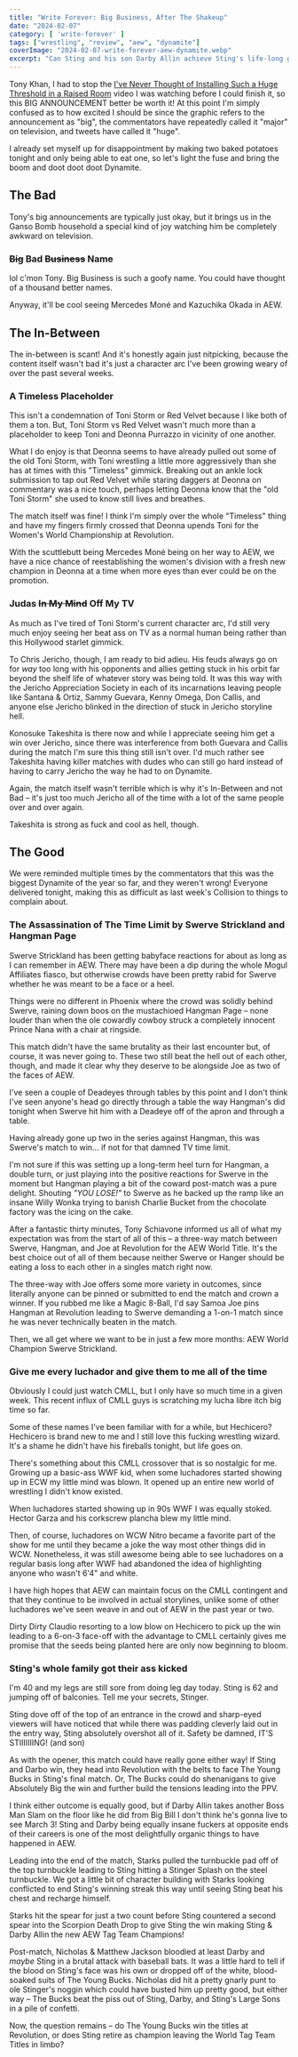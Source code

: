 ```yaml
---
title: "Write Forever: Big Business, After The Shakeup"
date: "2024-02-07"
category: [ 'write-forever' ]
tags: ["wrestling", "review", "aew", "dynamite"]
coverImage: "2024-02-07-write-forever-aew-dynamite.webp"
excerpt: "Can Sting and his son Darby Allin achieve Sting's life-long goal of becoming an AEW World Tag Team Champion? Only one way to find out as we inch closer to BIG BUSINESS!"
---
```


Tony Khan, I had to stop the [I've Never Thought of Installing Such a Huge Threshold in a Raised Room](https://www.youtube.com/watch?v=6vp9j1YAglI) video I was watching before I could finish it, so this BIG ANNOUNCEMENT better be worth it! At this point I'm simply confused as to how excited I should be since the graphic refers to the announcement as "big", the commentators have repeatedly called it "major" on television, and tweets have called it "huge".

I already set myself up for disappointment by making two baked potatoes tonight and only being able to eat one, so let's light the fuse and bring the boom and doot doot doot Dynamite.

## The Bad

Tony's big announcements are typically just okay, but it brings us in the Ganso Bomb household a special kind of joy watching him be completely awkward on television.

<Tweet tweetId="1755417554099568949" />

### ~~Big~~ Bad ~~Business~~ Name

lol c'mon Tony. Big Business is such a goofy name. You could have thought of a thousand better names.

Anyway, it'll be cool seeing Mercedes Moné and Kazuchika Okada in AEW.

## The In-Between

The in-between is scant! And it's honestly again just nitpicking, because the content itself wasn't bad it's just a character arc I've been growing weary of over the past several weeks.

### A Timeless Placeholder

This isn't a condemnation of Toni Storm or Red Velvet because I like both of them a ton. But, Toni Storm vs Red Velvet wasn't much more than a placeholder to keep Toni and Deonna Purrazzo in vicinity of one another.

What I do enjoy is that Deonna seems to have already pulled out some of the old Toni Storm, with Toni wrestling a little more aggressively than she has at times with this "Timeless" gimmick. Breaking out an ankle lock submission to tap out Red Velvet while staring daggers at Deonna on commentary was a nice touch, perhaps letting Deonna know that the "old Toni Storm" she used to know still lives and breathes.

The match itself was fine! I think I'm simply over the whole "Timeless" thing and have my fingers firmly crossed that Deonna upends Toni for the Women's World Championship at Revolution.

With the scuttlebutt being Mercedes Moné being on her way to AEW, we have a nice chance of reestablishing the women's division with a fresh new champion in Deonna at a time when more eyes than ever could be on the promotion.

### Judas ~~In My Mind~~ Off My TV

As much as I've tired of Toni Storm's current character arc, I'd still very much enjoy seeing her beat ass on TV as a normal human being rather than this Hollywood starlet gimmick.

To Chris Jericho, though, I am ready to bid adieu. His feuds always go on for *way* too long with his opponents and allies getting stuck in his orbit far beyond the shelf life of whatever story was being told. It was this way with the Jericho Appreciation Society in each of its incarnations leaving people like Santana & Ortiz, Sammy Guevara, Kenny Omega, Don Callis, and anyone else Jericho blinked in the direction of stuck in Jericho storyline hell.

Konosuke Takeshita is there now and while I appreciate seeing him get a win over Jericho, since there was interference from both Guevara and Callis during the match I'm sure this thing still isn't over. I'd much rather see Takeshita having killer matches with dudes who can still go hard instead of having to carry Jericho the way he had to on Dynamite.

Again, the match itself wasn't terrible which is why it's In-Between and not Bad – it's just too much Jericho all of the time with a lot of the same people over and over again.

Takeshita is strong as fuck and cool as hell, though.

## The Good

We were reminded multiple times by the commentators that this was the biggest Dynamite of the year so far, and they weren't wrong! Everyone delivered tonight, making this as difficult as last week's Collision to things to complain about.

### The Assassination of The Time Limit by Swerve Strickland and Hangman Page

Swerve Strickland has been getting babyface reactions for about as long as I can remember in AEW. There may have been a dip during the whole Mogul Affiliates fiasco, but otherwise crowds have been pretty rabid for Swerve whether he was meant to be a face or a heel.

Things were no different in Phoenix where the crowd was solidly behind Swerve, raining down boos on the mustachioed Hangman Page – none louder than when the ole cowardly cowboy struck a completely innocent Prince Nana with a chair at ringside.

This match didn't have the same brutality as their last encounter but, of course, it was never going to. These two still beat the hell out of each other, though, and made it clear why they deserve to be alongside Joe as two of the faces of AEW.

I've seen a couple of Deadeyes through tables by this point and I don't think I've seen anyone's head go directly through a table the way Hangman's did tonight when Swerve hit him with a Deadeye off of the apron and through a table.

Having already gone up two in the series against Hangman, this was Swerve's match to win... if not for that damned TV time limit.

I'm not sure if this was setting up a long-term heel turn for Hangman, a double turn, or just playing into the positive reactions for Swerve in the moment but Hangman playing a bit of the coward post-match was a pure delight. Shouting *"YOU LOSE!"* to Swerve as he backed up the ramp like an insane Willy Wonka trying to banish Charlie Bucket from the chocolate factory was the icing on the cake.

After a fantastic thirty minutes, Tony Schiavone informed us all of what my expectation was from the start of all of this – a three-way match between Swerve, Hangman, and Joe at Revolution for the AEW World Title. It's the best choice out of all of them because neither Swerve or Hanger should be eating a loss to each other in a singles match right now.

The three-way with Joe offers some more variety in outcomes, since literally anyone can be pinned or submitted to end the match and crown a winner. If you rubbed me like a Magic 8-Ball, I'd say Samoa Joe pins Hangman at Revolution leading to Swerve demanding a 1-on-1 match since he was never technically beaten in the match.

Then, we all get where we want to be in just a few more months: AEW World Champion Swerve Strickland.

### Give me every luchador and give them to me all of the time

Obviously I could just watch CMLL, but I only have so much time in a given week. This recent influx of CMLL guys is scratching my lucha libre itch big time so far.

Some of these names I've been familiar with for a while, but Hechicero? Hechicero is brand new to me and I still love this fucking wrestling wizard. It's a shame he didn't have his fireballs tonight, but life goes on.

There's something about this CMLL crossover that is so nostalgic for me. Growing up a basic-ass WWF kid, when some luchadores started showing up in ECW my little mind was blown. It opened up an entire new world of wrestling I didn't know existed.

When luchadores started showing up in 90s WWF I was equally stoked. Hector Garza and his corkscrew plancha blew my little mind.

Then, of course, luchadores on WCW Nitro became a favorite part of the show for me until they became a joke the way most other things did in WCW. Nonetheless, it was still awesome being able to see luchadores on a regular basis long after WWF had abandoned the idea of highlighting anyone who wasn't 6'4" and white.

I have high hopes that AEW can maintain focus on the CMLL contingent and that they continue to be involved in actual storylines, unlike some of other luchadores we've seen weave in and out of AEW in the past year or two.

Dirty Dirty Claudio resorting to a low blow on Hechicero to pick up the win leading to a 6-on-3 face-off with the advantage to CMLL certainly gives me promise that the seeds being planted here are only now beginning to bloom.

### Sting's whole family got their ass kicked

I'm 40 and my legs are still sore from doing leg day today. Sting is 62 and jumping off of balconies. Tell me your secrets, Stinger.

Sting dove off of the top of an entrance in the crowd and sharp-eyed viewers will have noticed that while there was padding cleverly laid out in the entry way, Sting absolutely overshot all of it. Safety be damned, IT'S STIIIIIIING! (and son)

As with the opener, this match could have really gone either way! If Sting and Darbo win, they head into Revolution with the belts to face The Young Bucks in Sting's final match. Or, The Bucks could do shenanigans to give Absolutely Big the win and further build the tensions leading into the PPV.

I think either outcome is equally good, but if Darby Allin takes another Boss Man Slam on the floor like he did from Big Bill I don't think he's gonna live to see March 3! Sting and Darby being equally insane fuckers at opposite ends of their careers is one of the most delightfully organic things to have happened in AEW.

Leading into the end of the match, Starks pulled the turnbuckle pad off of the top turnbuckle leading to Sting hitting a Stinger Splash on the steel turnbuckle. We got a little bit of character building with Starks looking conflicted to end Sting's winning streak this way until seeing Sting beat his chest and recharge himself.

Starks hit the spear for just a two count before Sting countered a second spear into the Scorpion Death Drop to give Sting the win making Sting & Darby Allin the new AEW Tag Team Champions!

Post-match, Nicholas & Matthew Jackson bloodied at least Darby and *maybe* Sting in a brutal attack with baseball bats. It was a little hard to tell if the blood on Sting's face was his own or dropped off of the white, blood-soaked suits of The Young Bucks. Nicholas did hit a pretty gnarly punt to ole Stinger's noggin which could have busted him up pretty good, but either way – The Bucks beat the piss out of Sting, Darby, and Sting's Large Sons in a pile of confetti.

Now, the question remains – do The Young Bucks win the titles at Revolution, or does Sting retire as champion leaving the World Tag Team Titles in limbo?
